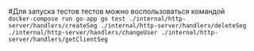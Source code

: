 #Для запуска тестов тестов можно воспользоваться командой   
 `docker-compose run go-app go test ./internal/http-server/handlers/createSeg ./internal/http-server/handlers/deleteSeg ./internal/http-server/handlers/changeUser ./internal/http-server/handlers/getClientSeg`
